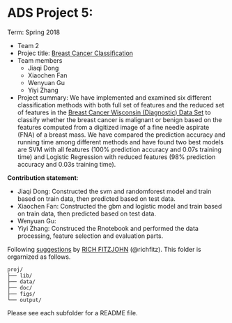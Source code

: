 # ADS Project 5: 

Term: Spring 2018

+ Team 2
+ Projec title: [Breast Cancer Classification](./doc/main.Rmd)
+ Team members
	+ Jiaqi Dong
	+ Xiaochen Fan
	+ Wenyuan Gu
	+ Yiyi Zhang
+ Project summary: We have implemented and examined six different classification methods with both full set of features and the reduced set of features in the [Breast Cancer Wisconsin (Diagnostic) Data Set](https://archive.ics.uci.edu/ml/datasets/Breast+Cancer+Wisconsin+%28Diagnostic%29) to classify whether the breast cancer is malignant or benign based on the features computed from a digitized image of a fine needle aspirate (FNA) of a breast mass. We have compared the prediction accuracy and running time among different methods and have found two best models are SVM with all features (100% prediction accuracy and 0.07s training time) and Logistic Regression with reduced features (98% prediction accuracy and 0.03s training time).  
	
**Contribution statement**: 
+ Jiaqi Dong: Constructed the svm and randomforest model and train based on train data, then predicted based on test data.
+ Xiaochen Fan: Constructed the gbm and logistic model and train based on train data, then predicted based on test data.
+ Wenyuan Gu:
+ Yiyi Zhang: Construced the Rnotebook and performed the data processing, feature selection and evaluation parts. 

Following [suggestions](http://nicercode.github.io/blog/2013-04-05-projects/) by [RICH FITZJOHN](http://nicercode.github.io/about/#Team) (@richfitz). This folder is orgarnized as follows.

```
proj/
├── lib/
├── data/
├── doc/
├── figs/
└── output/
```

Please see each subfolder for a README file.

